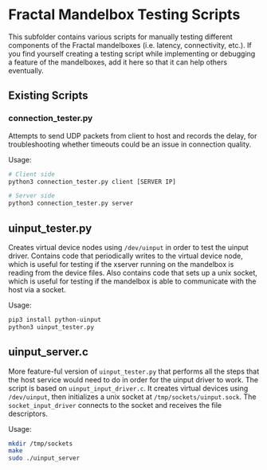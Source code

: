# Fractal Mandelbox Testing Scripts

This subfolder contains various scripts for manually testing different components of the Fractal mandelboxes (i.e. latency, connectivity, etc.). If you find yourself creating a testing script while implementing or debugging a feature of the mandelboxes, add it here so that it can help others eventually.

## Existing Scripts

### connection_tester.py

Attempts to send UDP packets from client to host and records the delay, for troubleshooting whether timeouts could be an issue in connection quality.

Usage:

```bash
# Client side
python3 connection_tester.py client [SERVER IP]

# Server side
python3 connection_tester.py server
```

## uinput_tester.py

Creates virtual device nodes using `/dev/uinput` in order to test the uinput driver. Contains code that periodically writes to the virtual device node, which is useful for testing if the xserver running on the mandelbox is reading from the device files. Also contains code that sets up a unix socket, which is useful for testing if the mandelbox is able to communicate with the host via a socket.

Usage:

```bash
pip3 install python-uinput
python3 uinput_tester.py
```

## uinput_server.c

More feature-ful version of `uinput_tester.py` that performs all the steps that the host service would need to do in order for the uinput driver to work. The script is based on `uinput_input_driver.c`. It creates virtual devices using `/dev/uinput`, then initializes a unix socket at `/tmp/sockets/uinput.sock`. The `socket_input_driver` connects to the socket and receives the file descriptors.

Usage:

```bash
mkdir /tmp/sockets
make
sudo ./uinput_server
```
